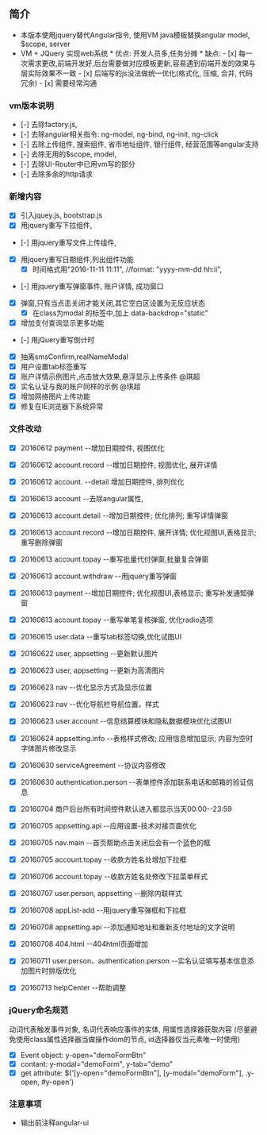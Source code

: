 ## 简介
   * 本版本使用jquery替代Angular指令, 使用VM java模板替换angular model, $scope, server
   * VM + JQuery 实现web系统
    * 优点: 开发人员多,任务分摊
    * 缺点:
          - [x] 每一次需求更改,前端开发好,后台需要做对应模板更新,容易遇到前端开发的效果与层实际效果不一致
          - [x] 后端写的js没法做统一优化(格式化, 压缩, 合并, 代码冗余)
          - [x] 需要经常沟通

### vm版本说明
   - [-] 去除factory.js,
   - [-] 去除angular相关指令: ng-model, ng-bind, ng-init, ng-click
   - [-] 去除上传组件, 搜索组件, 省市地址组件, 银行组件, 经营范围等angular支持
   - [-] 去除无用的$scope, model,
   - [-] 去除UI-Router中已用vm写的部分
   - [-] 去除多余的http请求

### 新增内容
   - [x] 引入jquey.js, bootstrap.js
   - [x] 用jquery重写下拉组件,
   - [-] 用jquery重写文件上传组件,
   - [x] 用jquery重写日期组件,列出组件功能
       - [x] 时间格式用"2016-11-11 11:11",  //format: "yyyy-mm-dd hh:ii",
   - [-] 用jquery重写弹窗事件, 账户详情, 成功窗口
   - [x] 弹窗,只有当点击关闭才能关闭,其它空白区设置为无反应状态
       - [x] 在class为modal 的标签中,加上 data-backdrop="static"
   - [x] 增加支付查询显示更多功能
   - [-] 用jQuery重写倒计时
   - [x] 抽离smsConfirm,realNameModal
   - [x] 用户设置tab标签重写
   - [x] 账户详情示例图片,点击放大效果,悬浮显示上传条件 @琪超
   - [x] 实名认证与我的账户同样的示例 @琪超
   - [x] 增加网络图片上传功能
   - [x] 修复在IE浏览器下系统异常

### 文件改动
   - [x] 20160612 payment  --增加日期控件, 视图优化
   - [x] 20160612 account.record  --增加日期控件, 视图优化, 展开详情
   - [x] 20160612 account. --detail 增加日期控件, 排列优化
   - [x] 20160613 account  --去除angular属性,
   - [x] 20160613 account.detail  --增加日期控件; 优化排列; 重写详情弹窗
   - [x] 20160613 account.record  --增加日期控件, 展开详情; 优化视图UI,表格显示; 重写删除弹窗
   - [x] 20160613 account.topay  --重写批量代付弹窗,批量复合弹窗
   - [x] 20160613 account.withdraw  --用jquery重写弹窗
   - [x] 20160613 payment  --增加日期控件; 优化视图UI,表格显示; 重写补发通知弹窗
   - [x] 20160613 account.topay  --重写单笔复核弹窗, 优化radio选项
   - [x] 20160615 user.data  --重写tab标签切换,优化试图UI
   - [x] 20160622 user, appsetting  --更新默认图片
   - [x] 20160623 user, appsetting  --更新为高清图片
   - [x] 20160623 nav  --优化显示方式及显示位置
   - [x] 20160623 nav  --优化导航栏导航位置，样式
   - [x] 20160623 user.account  --信息结算模块和隐私数据模块优化试图UI
   - [x] 20160624 appsetting.info  --表格样式修改; 应用信息增加显示; 内容为空时字体图片修改显示
   - [x] 20160630 serviceAgreement  --协议内容修改
   - [x] 20160630 authentication.person  --表单控件添加联系电话和邮箱的验证信息
   - [x] 20160704 商户后台所有时间控件默认进入都显示当天00:00--23:59
   - [x] 20160705 appsetting.api  --应用设置-技术对接页面优化
   - [x] 20160705 nav.main  --首页帮助点击关闭后会有一个蓝色的框
   - [x] 20160705 account.topay  --收款方姓名处增加下拉框
   - [x] 20160706 account.topay  --收款方姓名处修改下拉菜单样式
   - [x] 20160707 user.person, appsetting  --删除内联样式
   - [x] 20160708 appList-add --用jquery重写弹框和下拉框
   - [x] 20160708 appsetting.api --添加通知地址和重新支付地址的文字说明
   - [x] 20160708 404.html --404html页面增加
   - [x] 20160711 user.person、authentication.person --实名认证填写基本信息添加图片时排版优化
   - [x] 20160713 helpCenter --帮助调整




### jQuery命名规范
   动词代表触发事件对象, 名词代表响应事件的实体, 用属性选择器获取内容
   (尽量避免使用class属性选择器当做操作dom的节点, id选择器仅当元素唯一时使用)
   - [x] Event object: y-open="demoFormBtn"
   - [x] contant: y-modal="demoForm", y-tab="demo"
   - [x] get attribute: $('[y-open="demoFormBtn"], [y-modal="demoForm"], .y-open, #y-open')

### 注意事项
   * 输出前注释angular-ui
